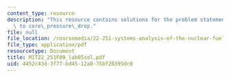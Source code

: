 ```yaml
---
content_type: resource
description: "This resource contains solutions for the problem statements related\
  \ to core\_pressure\_drop."
file: null
file_location: /coursemedia/22-251-systems-analysis-of-the-nuclear-fuel-cycle-fall-2009/4452c43d3f77bd4512a075bf28395dc0_MIT22_251F09_lab05sol.pdf
file_type: application/pdf
resourcetype: Document
title: MIT22_251F09_lab05sol.pdf
uid: 4452c43d-3f77-bd45-12a0-75bf28395dc0
---
```

